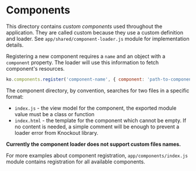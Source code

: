 # Components

This directory contains _custom components_ used throughout the application. They are called
custom because they use a custom definition and loader. See `app/shared/component-loader.js` module 
for implementation details.

Registering a new component requires a `name` and an object with a `component` property. The loader
will use this information to fetch component's resources.

```js
ko.components.register('component-name', { component: 'path-to-component-directory' });
```

The component directory, by convention, searches for two files in a specific format:

- `index.js` - the view model for the component, the exported module value must be a 
class or function
- `index.html` - the template for the component which cannot be empty. If no content is needed,
a simple comment will be enough to prevent a loader error from Knockout library.


**Currently the component loader does not support custom files names.**


For more examples about component registration, `app/components/index.js` module contains 
registration for all available components.

